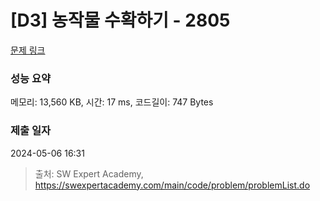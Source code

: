 # [D3] 농작물 수확하기 - 2805 

[문제 링크](https://swexpertacademy.com/main/code/problem/problemDetail.do?contestProbId=AV7GLXqKAWYDFAXB) 

### 성능 요약

메모리: 13,560 KB, 시간: 17 ms, 코드길이: 747 Bytes

### 제출 일자

2024-05-06 16:31



> 출처: SW Expert Academy, https://swexpertacademy.com/main/code/problem/problemList.do